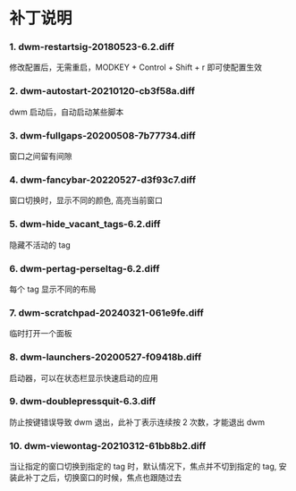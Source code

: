 
# 补丁说明

### 1. dwm-restartsig-20180523-6.2.diff

修改配置后，无需重启，MODKEY + Control + Shift + r 即可使配置生效

### 2. dwm-autostart-20210120-cb3f58a.diff

dwm 启动后，自动启动某些脚本

### 3. dwm-fullgaps-20200508-7b77734.diff

窗口之间留有间隙

### 4. dwm-fancybar-20220527-d3f93c7.diff

窗口切换时，显示不同的颜色, 高亮当前窗口

### 5. dwm-hide_vacant_tags-6.2.diff

隐藏不活动的 tag

### 6. dwm-pertag-perseltag-6.2.diff

每个 tag 显示不同的布局

### 7. dwm-scratchpad-20240321-061e9fe.diff

临时打开一个面板

### 8. dwm-launchers-20200527-f09418b.diff

启动器，可以在状态栏显示快速启动的应用

### 9. dwm-doublepressquit-6.3.diff

防止按键错误导致 dwm 退出，此补丁表示连续按 2 次数，才能退出 dwm

### 10. dwm-viewontag-20210312-61bb8b2.diff

当让指定的窗口切换到指定的 tag 时，默认情况下，焦点并不切到指定的 tag, 
安装此补丁之后，切换窗口的时候，焦点也跟随过去
